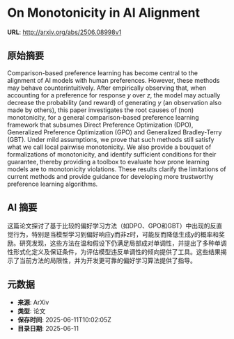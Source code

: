 # On Monotonicity in AI Alignment

**URL**: http://arxiv.org/abs/2506.08998v1

## 原始摘要

Comparison-based preference learning has become central to the alignment of
AI models with human preferences. However, these methods may behave
counterintuitively. After empirically observing that, when accounting for a
preference for response $y$ over $z$, the model may actually decrease the
probability (and reward) of generating $y$ (an observation also made by
others), this paper investigates the root causes of (non) monotonicity, for a
general comparison-based preference learning framework that subsumes Direct
Preference Optimization (DPO), Generalized Preference Optimization (GPO) and
Generalized Bradley-Terry (GBT). Under mild assumptions, we prove that such
methods still satisfy what we call local pairwise monotonicity. We also provide
a bouquet of formalizations of monotonicity, and identify sufficient conditions
for their guarantee, thereby providing a toolbox to evaluate how prone learning
models are to monotonicity violations. These results clarify the limitations of
current methods and provide guidance for developing more trustworthy preference
learning algorithms.


## AI 摘要

这篇论文探讨了基于比较的偏好学习方法（如DPO、GPO和GBT）中出现的反直觉行为，特别是当模型学习到偏好响应y而非z时，可能反而降低生成y的概率和奖励。研究发现，这些方法在温和假设下仍满足局部成对单调性，并提出了多种单调性形式化定义及保证条件，为评估模型违反单调性的倾向提供了工具。这些结果揭示了当前方法的局限性，并为开发更可靠的偏好学习算法提供了指导。

## 元数据

- **来源**: ArXiv
- **类型**: 论文
- **保存时间**: 2025-06-11T10:02:05Z
- **目录日期**: 2025-06-11
